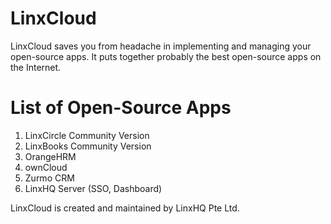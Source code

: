 # LinxCloud
LinxCloud saves you from headache in implementing and managing your open-source apps. It puts together probably the best open-source apps on the Internet. 

# List of Open-Source Apps

1. LinxCircle Community Version
2. LinxBooks Community Version
3. OrangeHRM
4. ownCloud
5. Zurmo CRM
6. LinxHQ Server (SSO, Dashboard)

LinxCloud is created and maintained by LinxHQ Pte Ltd.
